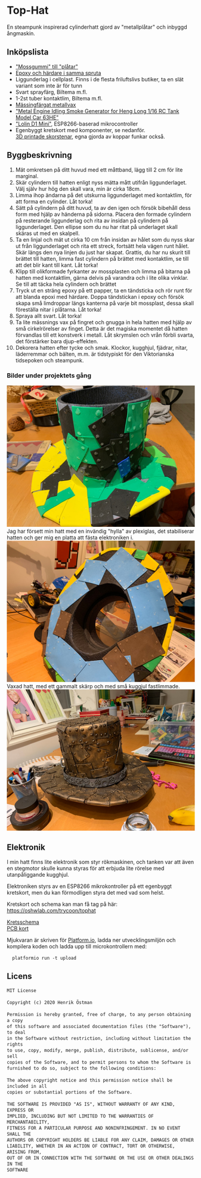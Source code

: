# Top-Hat

En steampunk inspirerad cylinderhatt gjord av "metallplåtar" och inbyggd ångmaskin.

## Inköpslista

<ul>
  <li><a href="https://kristinasscrapbooking.se/dekorationer-diy/dekorgummi-mossgummi/mossgummi-ark/">"Mossgummi" till "plåtar"</a></li>
  <li><a href="https://www.hornbach.se/shop/Loctite-Super-Epoxy-lim-dubbelspruta-25-ml/5130541/artikel-detaljer.html">Epoxy och härdare i samma spruta</a>
  <li>Liggunderlag i cellplast. Finns i de flesta friluftslivs butiker, ta en slät variant som inte är för tunn</li>
  <li>Svart sprayfärg, Biltema m.fl.</li>
  <li>1-2st tuber kontaktlim, Biltema m.fl.</li>
  <li><a href="https://www.google.com/search?q=Aged+brass+Art+alchemy+metallic+wax&tbm=isch">Mässingfärgat metallvax</a></li>
  <li><a href="https://www.aliexpress.com/item/4001275225466.html">"Metal Engine Idling Smoke Generator for Heng Long 1/16 RC Tank Model Car 63HE"</a></li>
  <li><a href="https://www.google.com/search?q=%22lolin+d1+mini%22&tbm=isch">"Lolin D1 Mini"</a>, ESP8266-baserad mikrocontroller</li>
  <li>Egenbyggt kretskort med komponenter, se nedanför.
  </li><a href="https://www.thingiverse.com/thing:2792893">3D printade skorstenar</a>, egna gjorda av koppar funkar också.</li>
</ul>

## Byggbeskrivning

<ol>
  <li>Mät omkretsen på ditt huvud med ett måttband, lägg till 2 cm för lite marginal.</li>
  <li>Skär cylindern till hatten enligt nyss mätta mått utifrån liggunderlaget. Välj själv hur hög den skall vara, min är cirka 18cm.</li>
  <li>Limma ihop ändarna på det utskurna liggunderlaget med kontaktlim, för att forma en cylinder. Låt torka!</li>
  <li>Sätt på cylindern på ditt huvud, ta av den igen och försök bibehåll dess form med hjälp av händerna på sidorna. Placera den formade cylindern på resterande liggunderlag och rita av insidan på cylindern på liggunderlaget. Den ellipse som du nu har ritat på underlaget skall skäras ut med en skalpell.</li>
  <li>Ta en linjal och mät ut cirka 10 cm från insidan av hålet som du nyss skar ut från liggunderlaget och rita ett streck, fortsätt hela vägen runt hålet. Skär längs den nya linjen du just har skapat. Grattis, du har nu skurit till brättet till hatten, limma fast cylindern på brättet med kontaktlim, se till att det blir kant till kant. Låt torka!</li>
  <li>Klipp till olikformade fyrkanter av mossplasten och limma på bitarna på hatten med kontaktlim, gärna delvis på varandra och i lite olika vinklar. Se till att täcka hela cylindern och brättet</li>
  <li>Tryck ut en sträng epoxy på ett papper, ta en tändsticka och rör runt för att blanda epoxi med härdare. Doppa tändstickan i epoxy och försök skapa små limdroppar längs kanterna på varje bit mossplast, dessa skall föreställa nitar i plåtarna. Låt torka!</li>
  <li>Spraya allt svart. Låt torka!</li>
  <li>Ta lite mässnings vax på fingret och gnugga in hela hatten med hjälp av små cirkelrörelser av finget. Detta är det magiska momentet då hatten förvandlas till ett konstverk i metall. Låt skrymslen och vrån förbli svarta, det förstärker bara djup-effekten.</li>
  <li>Dekorera hatten efter tycke och smak. Klockor, kugghjul, fjädrar, nitar, läderremmar och bälten, m.m. är tidstypiskt för den Viktorianska tidsepoken och steampunk.</li>
</ol>

### Bilder under projektets gång
<img src="./IMG_3954.jpg" />
Jag har försett min hatt med en invändig "hylla" av plexiglas, det stabiliserar hatten och ger mig en platta att fästa elektroniken i.
<img src="./IMG_3955.jpg" />
Vaxad hatt, med ett gammalt skärp och med små kuggjul fastlimmade.
<img src="./IMG_4021.jpg" />

## Elektronik

I min hatt finns lite elektronik som styr rökmaskinen, och tanken var att även en stegmotor skulle kunna styras för att erbjuda lite rörelse med utanpåliggande kugghjul.

Elektroniken styrs av en ESP8266 mikrokontroller på ett egenbyggt kretskort, men du kan förmodligen styra det med vad som helst.

Kretskort och schema kan man få tag på här: https://oshwlab.com/trycoon/tophat

<a href="./hardware/Schematic_TopHat_2021-02-20.pdf">Kretsschema</a><br>
<a href="./hardware/PCB_Tophat_PCB_2021-02-20.pdf">PCB kort</a>

Mjukvaran är skriven för [Platform.io](https://platformio.org/), ladda ner utvecklingsmiljön och kompilera koden och ladda upp till microkontrollern med:

```
  platformio run -t upload
```


## Licens

```
MIT License

Copyright (c) 2020 Henrik Östman

Permission is hereby granted, free of charge, to any person obtaining a copy
of this software and associated documentation files (the "Software"), to deal
in the Software without restriction, including without limitation the rights
to use, copy, modify, merge, publish, distribute, sublicense, and/or sell
copies of the Software, and to permit persons to whom the Software is
furnished to do so, subject to the following conditions:

The above copyright notice and this permission notice shall be included in all
copies or substantial portions of the Software.

THE SOFTWARE IS PROVIDED "AS IS", WITHOUT WARRANTY OF ANY KIND, EXPRESS OR
IMPLIED, INCLUDING BUT NOT LIMITED TO THE WARRANTIES OF MERCHANTABILITY,
FITNESS FOR A PARTICULAR PURPOSE AND NONINFRINGEMENT. IN NO EVENT SHALL THE
AUTHORS OR COPYRIGHT HOLDERS BE LIABLE FOR ANY CLAIM, DAMAGES OR OTHER
LIABILITY, WHETHER IN AN ACTION OF CONTRACT, TORT OR OTHERWISE, ARISING FROM,
OUT OF OR IN CONNECTION WITH THE SOFTWARE OR THE USE OR OTHER DEALINGS IN THE
SOFTWARE
```